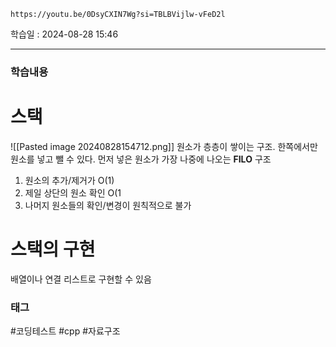 ```vid
https://youtu.be/0DsyCXIN7Wg?si=TBLBVijlw-vFeD2l
```

학습일 : 2024-08-28 15:46

---
### 학습내용
# 스택
![[Pasted image 20240828154712.png]]
원소가 층층이 쌓이는 구조. 한쪽에서만 원소를 넣고 뺄 수 있다.
먼저 넣은 원소가 가장 나중에 나오는 **FILO** 구조

1. 원소의 추가/제거가 O(1)
2. 제일 상단의 원소 확인 O(1
3. 나머지 원소들의 확인/변경이 원칙적으로 불가

# 스택의 구현
배열이나 연결 리스트로 구현할 수 있음



### 태그
#코딩테스트 #cpp #자료구조




